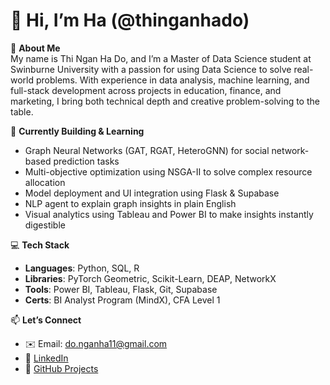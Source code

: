 # 👋 Hi, I’m Ha (@thinganhado)

👀 **About Me**  
My name is Thi Ngan Ha Do, and I’m a Master of Data Science student at Swinburne University with a passion for using Data Science to solve real-world problems. With experience in data analysis, machine learning, and full-stack development across projects in education, finance, and marketing, I bring both technical depth and creative problem-solving to the table. 

🌱 **Currently Building & Learning**
- Graph Neural Networks (GAT, RGAT, HeteroGNN) for social network-based prediction tasks  
- Multi-objective optimization using NSGA-II to solve complex resource allocation  
- Model deployment and UI integration using Flask & Supabase  
- NLP agent to explain graph insights in plain English  
- Visual analytics using Tableau and Power BI to make insights instantly digestible  

💻 **Tech Stack**
- **Languages**: Python, SQL, R  
- **Libraries**: PyTorch Geometric, Scikit-Learn, DEAP, NetworkX  
- **Tools**: Power BI, Tableau, Flask, Git, Supabase  
- **Certs**: BI Analyst Program (MindX), CFA Level 1

📫 **Let’s Connect**  
- ✉️ Email: do.nganha11@gmail.com  
- 💼 [LinkedIn](https://www.linkedin.com/in/donganha11/)  
- 🧠 [GitHub Projects](https://github.com/thinganhado)
